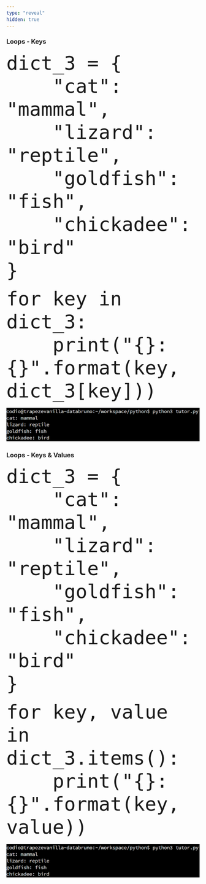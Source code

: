 ```yaml
---
type: "reveal"
hidden: true
---
```


<section>
    <h3>Loops - Keys</h3>
    <pre><code style="font-size: 50px; line-height: 60px" class="language-python stretch">dict_3 = {
    "cat": "mammal",
    "lizard": "reptile",
    "goldfish": "fish",
    "chickadee": "bird"
}</code></pre>
	<pre class="fragment"><code style="font-size: 50px; line-height: 60px" class="language-python stretch">for key in dict_3:
    print("{}: {}".format(key, dict_3[key]))</code></pre>
</section>

<section>
	<img class="stretch plain" src="/images/08/output1.png">
</section>

<section>
    <h3>Loops - Keys & Values</h3>
    <pre><code style="font-size: 50px; line-height: 60px" class="language-python stretch">dict_3 = {
    "cat": "mammal",
    "lizard": "reptile",
    "goldfish": "fish",
    "chickadee": "bird"
}</code></pre>
	<pre class="fragment"><code style="font-size: 50px; line-height: 60px" class="language-python stretch">for key, value in dict_3.items():
    print("{}: {}".format(key, value))</code></pre>
</section>

<section>
	<img class="stretch plain" src="/images/08/output1.png">
</section>
